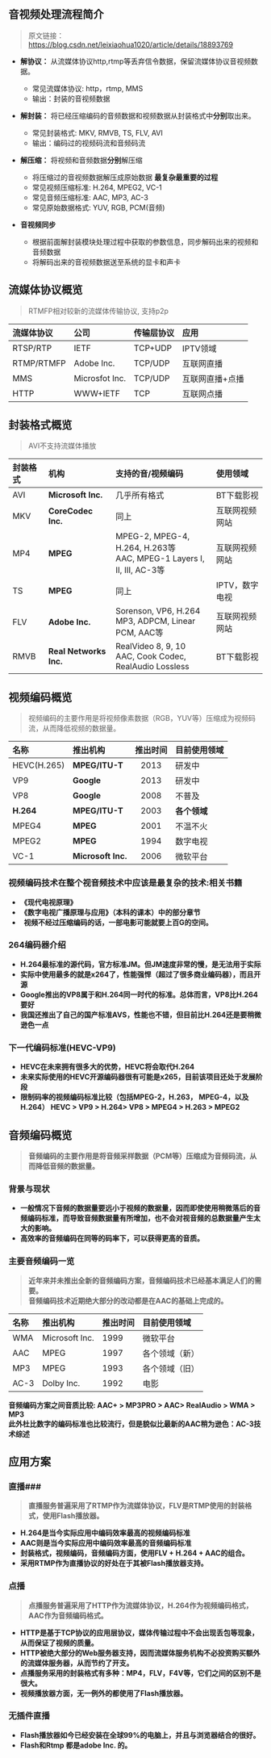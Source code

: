 ## <b>音视频处理流程简介</b> ##
>  原文链接：https://blog.csdn.net/leixiaohua1020/article/details/18893769

- <b>解协议：</b> 从流媒体协议http,rtmp等丢弃信令数据，保留流媒体协议音视频数据。
    - 常见流媒体协议: http，rtmp, MMS
    - 输出：封装的音视频数据 

- <b>解封装：</b> 将已经压缩编码的音频数据和视频数据从封装格式中<b>分别</b>取出来。
    - 常见封装格式: MKV, RMVB, TS, FLV, AVI
    - 输出：编码过的视频码流和音频码流

- <b>解压缩：</b> 将视频和音频数据<b>分别</b>解压缩 
    - 将压缩过的音视频数据解压成原始数据 <b>最复杂最重要的过程</b>
    - 常见视频压缩标准: H.264, MPEG2, VC-1
    - 常见音频压缩标准: AAC, MP3, AC-3
    - 常见原始数据格式: YUV, RGB, PCM(音频)

- <b>音视频同步</b>
    - 根据前面解封装模块处理过程中获取的参数信息，同步解码出来的视频和音频数据
    - 将解码出来的音视频数据送至系统的显卡和声卡

## <b>流媒体协议概览</b> ##
> RTMFP相对较新的流媒体传输协议, 支持p2p

|流媒体协议|公司|传输层协议|应用|
|:---|:---|:---|:---|
|RTSP/RTP|IETF|TCP+UDP|IPTV领域|
|RTMP/RTMFP|Adobe Inc.|TCP/UDP|互联网直播|
|MMS|Microsfot Inc.|TCP/UDP|互联网直播+点播|
|HTTP|WWW+IETF|TCP|互联网点播|

## <b>封装格式概览</b> ##
>    AVI不支持流媒体播放

 |封装格式|机构|支持的音/视频编码|使用领域|
 |:---|:---|:---|:---|
 |AVI|<b>Microsoft Inc.</b>|几乎所有格式|BT下载影视|
 |MKV|<b>CoreCodec Inc.</b>|同上|互联网视频网站|
 |MP4|<b>MPEG</b>|MPEG-2, MPEG-4, H.264, H.263等<br/>AAC, MPEG-1 Layers I, II, III, AC-3等|互联网视频网站|
 |TS|<b>MPEG</b>|同上|IPTV，数字电视|
 |FLV|<b>Adobe Inc.</b>|Sorenson, VP6, H.264<br/>MP3, ADPCM, Linear PCM, AAC等|互联网视频网站|
 |RMVB|<b>Real Networks Inc.</b>|RealVideo 8, 9, 10<br/>AAC, Cook Codec, RealAudio Lossless|BT下载影视|

## <b>视频编码概览</b> ##
> 视频编码的主要作用是将视频像素数据（RGB，YUV等）压缩成为视频码流，从而降低视频的数据量。

|名称|推出机构|推出时间|目前使用领域|
|:---|:---|:---:|:---|
|HEVC(H.265)|<b>MPEG/ITU-T</b>|2013|研发中|
|VP9|<b>Google</b>|2013|研发中|
|VP8|<b>Google</b>|2008|不普及|
|<b>H.264</b>|<b>MPEG/ITU-T</b>|2003|<b>各个领域</b>|
|MPEG4|<b>MPEG</b>|2001|不温不火|
|MPEG2|<b>MPEG</b>|1994|数字电视|
|VC-1|<b>Microsoft Inc.</b>|2006|微软平台|


### <b>视频编码技术在整个视音频技术中应该是最复杂的技术:相关书籍 ###
-  《现代电视原理》
-  《数字电视广播原理与应用》（本科的课本）中的部分章节
-  &nbsp;&nbsp;视频不经过压缩编码的话，一部电影可能就要上百G的空间。

### <b>264编码器介绍</b> ###
   - H.264最标准的源代码，官方标准JM。但JM速度非常的慢，是无法用于实际
   - 实际中使用最多的就是x264了，性能强悍（超过了很多商业编码器），而且开源
   - Google推出的VP8属于和H.264同一时代的标准。总体而言，VP8比H.264要好
   - 我国还推出了自己的国产标准AVS，性能也不错，但目前比H.264还是要稍微逊色一点

### <b>下一代编码标准(HEVC-VP9)</b> ###
 
- HEVC在未来拥有很多大的优势，HEVC将会取代H.264
- 未来实际使用的HEVC开源编码器很有可能是x265，目前该项目还处于发展阶段
- 限制码率的视频编码标准比较（包括MPEG-2，H.263， MPEG-4，以及 H.264）
           <b> HEVC > VP9 > H.264> VP8 > MPEG4 > H.263 > MPEG2</b>

## <b>音频编码概览</b > ##
>  <b>音频编码的主要作用是将音频采样数据（PCM等）压缩成为音频码流，从而降低音频的数据量。<b>

### <b>背景与现状</b> ###
- 一般情况下音频的数据量要远小于视频的数据量，因而即使使用稍微落后的音频编码标准，而导致音频数据量有所增加，也不会对视音频的总数据量产生太大的影响。
- 高效率的音频编码在同等的码率下，可以获得更高的音质。

### <b>主要音频编码一览</b> ###
> 近年来并未推出全新的音频编码方案，音频编码技术已经基本满足人们的需要。<br>音频编码技术近期绝大部分的改动都是在AAC的基础上完成的。

|名称|推出机构|推出时间|目前使用领域|
|:---|:---|:---|:---|
|WMA|Microsoft Inc.|1999|微软平台|
|AAC|MPEG|1997|各个领域（新）|
|MP3|MPEG|1993|各个领域（旧）|
|AC-3|Dolby Inc.|1992|电影|

音频编码方案之间音质比较: AAC+ > MP3PRO > AAC> RealAudio > WMA > MP3<br/>
此外杜比数字的编码标准也比较流行，但是貌似比最新的AAC稍为逊色：AC-3技术综述

##  <b>应用方案</b> ##
### <b>直播</b>###
>  直播服务普遍采用了RTMP作为流媒体协议，FLV是RTMP使用的封装格式，使用Flash播放器。

  - H.264是当今实际应用中编码效率最高的视频编码标准
  - AAC则是当今实际应用中编码效率最高的音频编码标准
  - 封装格式，视频编码，音频编码方面，使用FLV + H.264 + AAC的组合。
  - 采用RTMP作为直播协议的好处在于其被Flash播放器支持。

### <b>点播</b> ###
> 点播服务普遍采用了HTTP作为流媒体协议，H.264作为视频编码格式，AAC作为音频编码格式。

- HTTP是基于TCP协议的应用层协议，媒体传输过程中不会出现丢包等现象，从而保证了视频的质量。
- HTTP被绝大部分的Web服务器支持，因而流媒体服务机构不必投资购买额外的流媒体服务器，从而节约了开支。
- 点播服务采用的封装格式有多种：MP4，FLV，F4V等，它们之间的区别不是很大。
- 视频播放器方面，无一例外的都使用了Flash播放器。

### <b>无插件直播</b> ###
- Flash播放器如今已经安装在全球99%的电脑上，并且与浏览器结合的很好。
- Flash和Rtmp 都是adobe Inc. 的。